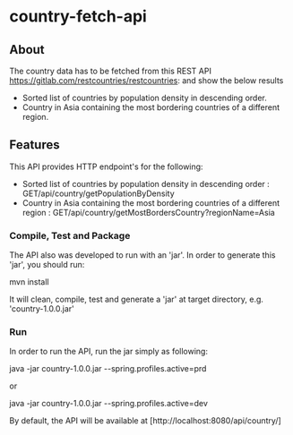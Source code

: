 # country-fetch-api

## About
The country data has to be fetched from this REST API https://gitlab.com/restcountries/restcountries: and show the below results
- Sorted list of countries by population density in descending order.
- Country in Asia containing the most bordering countries of a different region.


## Features

This API provides HTTP endpoint's for the following:

* Sorted list of countries by population density in descending order : GET/api/country/getPopulationByDensity
* Country in Asia containing the most bordering countries of a different region : GET/api/country/getMostBordersCountry?regionName=Asia



### Compile, Test and Package

The API also was developed to run with an 'jar'. In order to generate this 'jar', you should run:

mvn install

It will clean, compile, test and generate a 'jar' at target directory, e.g. 'country-1.0.0.jar'


### Run

In order to run the API, run the jar simply as following:

java -jar country-1.0.0.jar --spring.profiles.active=prd
    
or

java -jar country-1.0.0.jar --spring.profiles.active=dev

By default, the API will be available at [http://localhost:8080/api/country/]
